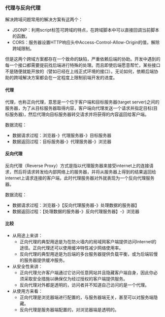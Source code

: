 ### 代理与反向代理

解决跨域问题常用的解决方案有这两个：

- JSONP：利用script标签可跨域的特点，在跨域脚本中可以直接回调当前脚本的函数。
- CORS：服务器设置HTTP响应头中Access-Control-Allow-Origin的值，解除跨域限制。

但是这两个跨域方案都存在一个致命的缺陷，严重依赖后端的协助。开发中遇到的每一个接口都需要提前找后端进行特殊的处理。而且即使后端愿意帮忙，某些接口不是随便就能开放的（譬如已经在上线正式环境的接口）。无论如何，依赖后端协助的跨域解决方案都会在一定程度上限制前端开发的进度。

#### 代理

代理，也称正向代理，意思是一个位于客户端和目标服务器(target server)之间的服务器，为了从目标服务器取得内容，客户端向代理发送一个请求并指定目标(目标服务器)，然后代理向目标服务器转交请求并将获得的内容返回给客户端。

数据流程：

- 数据请求过程：浏览器-》代理服务器-》目标服务器
- 数据返回过程：目标服务器-》代理服务器-》浏览器


#### 反向代理

反向代理（Reverse Proxy）方式是指以代理服务器来接受internet上的连接请求，然后将请求转发给内部网络上的服务器，并将从服务器上得到的结果返回给internet上请求连接的客户端，此时代理服务器对外就表现为一个反向代理服务器。

数据流程：

- 数据请求过程：浏览器-》【反向代理服务器-》处理数据的服务器】
- 数据返回过程：【处理数据的服务器-》反向代理服务器】-》浏览器

#### 比较

- 从用途上来讲：
    - 正向代理的典型用途是为在防火墙内的局域网客户端提供访问Internet的途径。正向代理还可以使用缓冲特性减少网络使用率。
    - 反向代理的典型用途是为后端的多台服务器提供负载平衡，或为后端较慢的服务器提供缓冲服务。
- 从安全性来讲：
    - 正向代理允许客户端通过它访问任意网站并且隐藏客户端自身，因此你必须采取安全措施以确保仅为经过授权的客户端提供服务。
    - 反向代理对外都是透明的，访问者并不知道自己访问的是一个代理。
- 从使用方来看：
    - 正向代理是浏览器端进行配置的，与服务器端无关，甚至可以对服务端隐藏。
    - 反向代理是服务器端配置的，对浏览器端是透明的。

